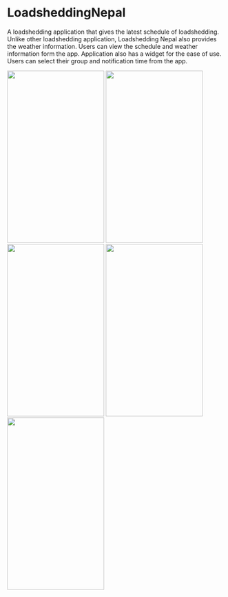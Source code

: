 # LoadsheddingNepal
A loadshedding application that gives the latest schedule of loadshedding. Unlike other loadshedding application, Loadshedding Nepal also provides the weather information. Users can view the schedule and weather information form the app. Application also has a widget for the ease of use. Users can select their group and notification time from the app.

<img src="http://i62.tinypic.com/2hgcnk3.png"  height="400" width="225"/>
<img src="http://i59.tinypic.com/2vd0ikz.png" height="400" width="225"/>
<img src="http://i58.tinypic.com/2largaf.png" height="400" width="225"/>
<img src="http://i60.tinypic.com/2hqbafr.png" height="400" width="225"/>
<img src="http://i57.tinypic.com/4q0qhu.png" height="400" width="225"/>
